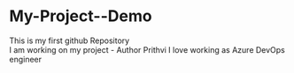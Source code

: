 # My-Project--Demo
This is my first github Repository
<br>
I am working on my project - Author Prithvi
I love working as Azure DevOps engineer
